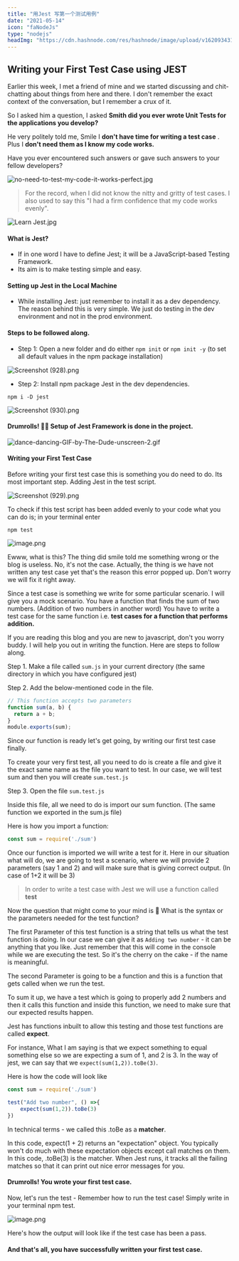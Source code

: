 ```yaml
---
title: "用Jest 写第一个测试用例"
date: "2021-05-14"
icon: "faNodeJs"
type: "nodejs"
headImg: "https://cdn.hashnode.com/res/hashnode/image/upload/v1620934318642/5cMfHhQOZ.png?w=1600&h=840&fit=crop&crop=entropy&auto=compress"
---
```


## Writing your First Test Case using JEST

Earlier this week, I met a friend of mine and we started discussing and chit-chatting about things from here and there. I don't remember the exact context of the conversation, but I remember a crux of it.

So I asked him a question, I asked **Smith did you ever wrote Unit Tests for the applications you develop?**

He very politely told me, Smile I **don't have time for writing a test case** . Plus I **don't need them as I know my code works.**

Have you ever encountered such answers or gave such answers to your fellow developers?

![no-need-to-test-my-code-it-works-perfect.jpg](https://cdn.hashnode.com/res/hashnode/image/upload/v1609683020005/_rx7b4wzq.jpeg?auto=compress)

> For the record, when I did not know the nitty and gritty of test cases. I also used to say this "I had a firm confidence that my code works evenly".

![Learn Jest.jpg](https://cdn.hashnode.com/res/hashnode/image/upload/v1609690935695/qycdSLzUH.jpeg?auto=compress)

#### What is Jest?

- If in one word I have to define Jest; it will be a JavaScript-based Testing Framework.
- Its aim is to make testing simple and easy.

#### Setting up Jest in the Local Machine

- While installing Jest: just remember to install it as a dev dependency. The reason behind this is very simple. We just do testing in the dev environment and not in the prod environment.

#### Steps to be followed along.

- Step 1: Open a new folder and do either `npm init` or `npm init -y` (to set all default values in the npm package installation)

![Screenshot (928).png](https://cdn.hashnode.com/res/hashnode/image/upload/v1612120820327/fC3Tg7ZFW.png?auto=compress)

- Step 2: Install npm package Jest in the dev dependencies.

```
npm i -D jest
```

![Screenshot (930).png](https://cdn.hashnode.com/res/hashnode/image/upload/v1612120934534/Pd3loqKLp.png?auto=compress)

#### Drumrolls! 🥁🎉 Setup of Jest Framework is done in the project.

![dance-dancing-GIF-by-The-Dude-unscreen-2.gif](https://cdn.hashnode.com/res/hashnode/image/upload/v1612112106549/fLcdHPh4R.gif?auto=format,compress&gif-q=60)

#### Writing your First Test Case

Before writing your first test case this is something you do need to do. Its most important step. Adding Jest in the test script.

![Screenshot (929).png](https://cdn.hashnode.com/res/hashnode/image/upload/v1612120876054/B08rpMJfQ.png?auto=compress)

To check if this test script has been added evenly to your code what you can do is; in your terminal enter

```
npm test
```

![image.png](https://cdn.hashnode.com/res/hashnode/image/upload/v1614535504369/plCBREtbP.png?auto=compress)

Ewww, what is this? The thing did smile told me something wrong or the blog is useless. No, it's not the case. Actually, the thing is we have not written any test case yet that's the reason this error popped up. Don't worry we will fix it right away.

Since a test case is something we write for some particular scenario. I will give you a mock scenario. You have a function that finds the sum of two numbers. (Addition of two numbers in another word) You have to write a test case for the same function i.e. **test cases for a function that performs addition.**

If you are reading this blog and you are new to javascript, don't you worry buddy. I will help you out in writing the function. Here are steps to follow along.

Step 1. Make a file called `sum.js` in your current directory (the same directory in which you have configured jest)

Step 2. Add the below-mentioned code in the file.

```js
// This function accepts two parameters
function sum(a, b) {
  return a + b;
}
module.exports(sum);
```

Since our function is ready let's get going, by writing our first test case finally.

To create your very first test, all you need to do is create a file and give it the exact same name as the file you want to test. In our case, we will test sum and then you will create `sum.test.js`

Step 3. Open the file `sum.test.js`

Inside this file, all we need to do is import our sum function. (The same function we exported in the sum.js file)

Here is how you import a function:

```js
const sum = require('./sum')
```

Once our function is imported we will write a test for it. Here in our situation what will do, we are going to test a scenario, where we will provide 2 parameters (say 1 and 2) and will make sure that is giving correct output. (In case of 1+2 it will be 3)

> In order to write a test case with Jest we will use a function called **test**

Now the question that might come to your mind is 🧐 What is the syntax or the parameters needed for the test function?

The first Parameter of this test function is a string that tells us what the test function is doing. In our case we can give it as `Adding two number` - it can be anything that you like. Just remember that this will come in the console while we are executing the test. So it's the cherry on the cake - if the name is meaningful.

The second Parameter is going to be a function and this is a function that gets called when we run the test.

To sum it up, we have a test which is going to properly add 2 numbers and then it calls this function and inside this function, we need to make sure that our expected results happen.

Jest has functions inbuilt to allow this testing and those test functions are called **expect**.

For instance, What I am saying is that we expect something to equal something else so we are expecting a sum of 1, and 2 is 3. In the way of jest, we can say that we `expect(sum(1,2)).toBe(3)`.

Here is how the code will look like

```js
const sum = require('./sum')

test("Add two number", () =>{
    expect(sum(1,2)).toBe(3)
})
```

In technical terms - we called this .toBe as a **matcher**.

In this code, expect(1 + 2) returns an "expectation" object. You typically won't do much with these expectation objects except call matches on them. In this code, .toBe(3) is the matcher. When Jest runs, it tracks all the failing matches so that it can print out nice error messages for you.

#### Drumrolls!  You wrote your first test case.

Now, let's run the test - Remember how to run the test case! Simply write in your terminal npm test.

![image.png](https://cdn.hashnode.com/res/hashnode/image/upload/v1614880942096/pb7eSMN92.png?auto=compress)

Here's how the output will look like if the test case has been a pass.

#### And that's all, you have successfully written your first test case. 

